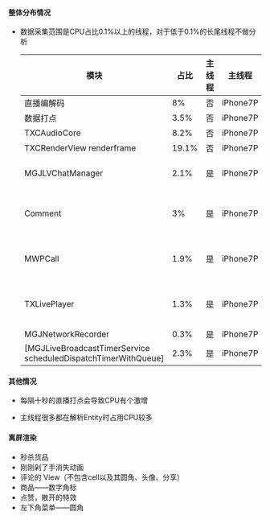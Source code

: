 #### 整体分布情况 

* 数据采集范围是CPU占比0.1%以上的线程，对于低于0.1%的长尾线程不做分析 

  | 模块                                                         | 占比  | 主线程 |  主线程  | 备注                                                         |
  | ------------------------------------------------------------ | ----- | :----: | :------: | ------------------------------------------------------------ |
  | 直播编解码                                                   | 8%    |   否   | iPhone7P |                                                              |
  | 数据打点                                                     | 3.5%  |   否   | iPhone7P |                                                              |
  | TXCAudioCore                                                 | 8.2%  |   否   | iPhone7P |                                                              |
  | TXCRenderView renderframe                                    | 19.1% |   否   | iPhone7P |                                                              |
  | MGJLVChatManager                                             | 2.1%  |   是   | iPhone7P | [NSObject mgj_entityWithDictionary]1.4%，[MGjLIveIMService]0.6% |
  | Comment                                                      | 3%    |   是   | iPhone7P | [MGJLiveCommentTable layoutSubviews]2.5%，[MGJLVTIMErrorAnalysis timErrorConfig]0.3% |
  | MWPCall                                                      | 1.9%  |   是   | iPhone7P | [MGJLVNetworkEngineMWPImpl mgjliveRequest]1.6%，[MGJRequestManager mwpRequest]0.3% |
  | TXLivePlayer                                                 | 1.3%  |   是   | iPhone7P | [MGJEntity entityWithDictionary:parseArray]1.0%，[NSObjec(MGJEntity) mgj_entityToJSONObject]0.3% |
  | MGJNetworkRecorder                                           | 0.3%  |   是   | iPhone7P |                                                              |
  | [MGJLiveBroadcastTimerService scheduledDispatchTimerWithQueue] | 2.3%  |   是   | iPhone7P |                                                              |




#### 其他情况 

- 每隔十秒的直播打点会导致CPU有个激增

- 主线程很多都在解析Entity时占用CPU较多

#### 离屏渲染

- 秒杀货品
- 刚刚剁了手消失动画
- 评论的 View（不包含cell以及其圆角、头像、分享）
- 商品——数字角标
- 点赞，散开的特效
- 左下角菜单——圆角